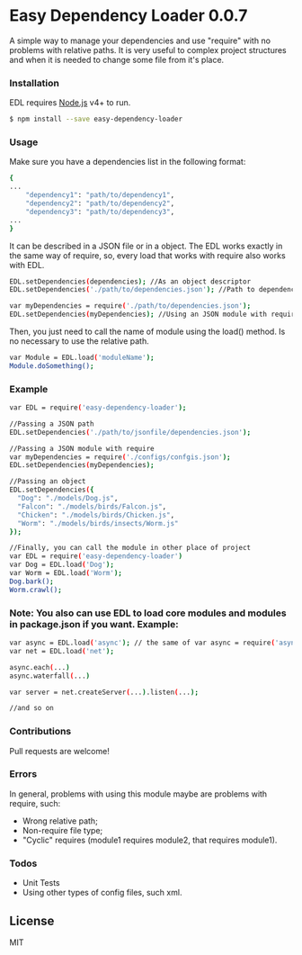 ﻿
# Easy Dependency Loader 0.0.7

A simple way to manage your dependencies and use "require" with no problems with relative paths. It is very useful to complex project structures and when it is needed to change some file from it's place.

### Installation

EDL requires [Node.js](https://nodejs.org/) v4+ to run.

```sh
$ npm install --save easy-dependency-loader
```

### Usage

Make sure you have a dependencies list in the following format:

```sh
{
...
    "dependency1": "path/to/dependency1",
    "dependency2": "path/to/dependency2",
    "dependency3": "path/to/dependency3",
...
}
```

It can be described in a JSON file or in a object. The EDL works exactly in the same way of require, so, every load that works with require also works with EDL.

```sh
EDL.setDependencies(dependencies); //As an object descriptor
EDL.setDependencies('./path/to/dependencies.json'); //Path to dependencies file

var myDependencies = require('./path/to/dependencies.json');
EDL.setDependencies(myDependencies); //Using an JSON module with require
```
Then, you just need to call the name of module using the load() method. Is no necessary to use the relative path.

```sh
var Module = EDL.load('moduleName');
Module.doSomething();
```

### Example
```sh
var EDL = require('easy-dependency-loader');

//Passing a JSON path
EDL.setDependencies('./path/to/jsonfile/dependencies.json');

//Passing a JSON module with require
var myDependencies = require('./configs/confgis.json');
EDL.setDependencies(myDependencies);

//Passing an object
EDL.setDependencies({
  "Dog": "./models/Dog.js",
  "Falcon": "./models/birds/Falcon.js",
  "Chicken": "./models/birds/Chicken.js",
  "Worm": "./models/birds/insects/Worm.js"
});

//Finally, you can call the module in other place of project
var EDL = require('easy-dependency-loader')
var Dog = EDL.load('Dog');
var Worm = EDL.load('Worm');
Dog.bark(); 
Worm.crawl();
```

### Note: You also can use EDL to load core modules and modules in package.json if you want. Example:

```sh
var async = EDL.load('async'); // the same of var async = require('async');
var net = EDL.load('net');

async.each(...)
async.waterfall(...)

var server = net.createServer(...).listen(...);

//and so on

```

### Contributions
Pull requests are welcome!

### Errors
In general, problems with using this module maybe are problems with require, such:
 - Wrong relative path;
 - Non-require file type;
 - "Cyclic" requires (module1 requires module2, that requires module1).

### Todos
 - Unit Tests
 - Using other types of config files, such xml.

License
----
MIT
